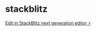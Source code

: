 # stackblitz

[Edit in StackBlitz next generation editor ⚡️](https://stackblitz.com/~/github.com/jaywankhade99/stackblitz)